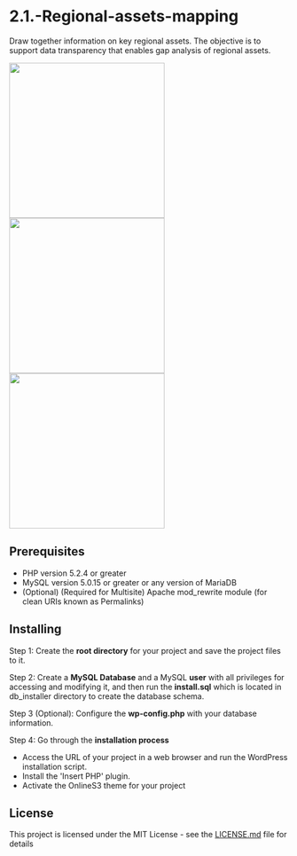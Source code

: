 # 2.1.-Regional-assets-mapping

Draw together information on key regional assets. The objective is to support data transparency that enables gap analysis of regional assets.

<p float="left">
  <img src="https://assetsmapping.s3platform.eu/images/guide/guide-1.png" width="280" />
  <img src="https://assetsmapping.s3platform.eu/images/guide/guide-6.png" width="280" />
  <img src="https://assetsmapping.s3platform.eu/images/guide/guide-7.png" width="280" />
</p>

## Prerequisites
- PHP version 5.2.4 or greater
- MySQL version 5.0.15 or greater or any version of MariaDB
- (Optional) (Required for Multisite) Apache mod_rewrite module (for clean URIs known as Permalinks)


## Installing
Step 1: Create the **root directory** for your project and save the project files to it.
 
Step 2: Create a **MySQL Database** and a MySQL **user** with all privileges for accessing and modifying it, and then run the **install.sql** which is located in db_installer directory to create the database schema.
 
Step 3 (Optional): Configure the **wp-config.php** with your database information.
	
Step 4: Go through the **installation process**
 - Access the URL of your project in a web browser and run the WordPress installation script.
 - Install the 'Insert PHP' plugin.
 - Activate the OnlineS3 theme for your project

## License
This project is licensed under the MIT License - see the [LICENSE.md](https://opensource.org/licenses/MIT) file for details
